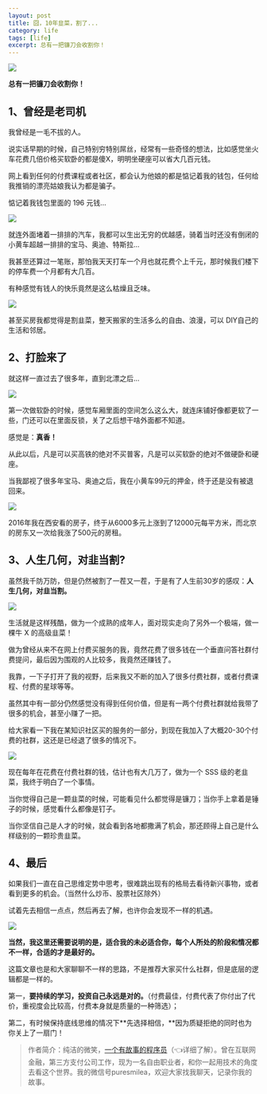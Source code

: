 ```yaml
---
layout: post
title: 囧，10年韭菜，割了...
category: life
tags: [life]
excerpt: 总有一把镰刀会收割你！
---
```


![](http://favorites.ren/assets/images/2020/it/jiucai/jiucai01.jpg) 

**总有一把镰刀会收割你！**

## 1、曾经是老司机

我曾经是一毛不拔的人。

说实话早期的时候，自己特别穷特别屌丝，经常有一些奇怪的想法，比如感觉坐火车花费几倍价格买软卧的都是傻X，明明坐硬座可以省大几百元钱。

网上看到任何的付费课程或者社区，都会认为他娘的都是惦记着我的钱包，任何给我推销的漂亮姑娘我认为都是骗子。

惦记着我钱包里面的 196 元钱...

![](http://favorites.ren/assets/images/2020/it/jiucai/jiucai02.jpg) 

就连外面堵着一排排的汽车，我都可以生出无穷的优越感，骑着当时还没有倒闭的小黄车超越一排排的宝马、奥迪、特斯拉...

我甚至还算过一笔账，那怕我天天打车一个月也就花费个上千元，那时候我们楼下的停车费一个月都有大几百。

有种感觉有钱人的快乐竟然是这么枯燥且乏味。

![](http://favorites.ren/assets/images/2020/it/jiucai/jiucai03.jpg) 

甚至买房我都觉得是割韭菜，整天搬家的生活多么的自由、浪漫，可以 DIY自己的生活和邻居。

## 2、打脸来了

就这样一直过去了很多年，直到北漂之后...

![](http://favorites.ren/assets/images/2020/it/jiucai/jiucai04.jpg) 

第一次做软卧的时候，感觉车厢里面的空间怎么这么大，就连床铺好像都更软了一些，门还可以在里面反锁，关了之后想干啥外面都不知道。

感觉是：**真香！**

从此以后，凡是可以买高铁的绝对不买普客，凡是可以买软卧的绝对不做硬卧和硬座。

当我鄙视了很多年宝马、奥迪之后，我在小黄车99元的押金，终于还是没有被退回来。

![](http://favorites.ren/assets/images/2020/it/jiucai/jiucai05.jpg) 

2016年我在西安看的房子，终于从6000多元上涨到了12000元每平方米，而北京的房东又一次给我涨了500元的房租。

## 3、人生几何，对韭当割?

虽然我千防万防，但是仍然被割了一茬又一茬，于是有了人生前30岁的感叹：**人生几何，对韭当割。**

![](http://favorites.ren/assets/images/2020/it/jiucai/jiucai06.jpg) 

生活就是这样残酷，做为一个成熟的成年人，面对现实走向了另外一个极端，做一棵牛 X 的高级韭菜！

做为曾经从来不在网上付费买服务的我，竟然花费了很多钱在一个垂直问答社群付费提问，最后因为围观的人比较多，我竟然还赚钱了。

我靠，一下子打开了我的视野，后来我又不断的加入了很多付费社群，或者付费课程、付费的星球等等。

虽然其中有一部分仍然感觉没有得到任何价值，但是有一两个付费社群就给我带了很多的机会，甚至小赚了一把。

给大家看一下我在某知识社区买的服务的一部分，到现在我加入了大概20-30个付费的社群，这还是已经退了很多的情况下。

![](http://favorites.ren/assets/images/2020/it/jiucai/jiucai07.jpg) 

现在每年在花费在付费社群的钱，估计也有大几万了，做为一个 SSS 级的老韭菜，我终于明白了一个事情。

当你觉得自己是一颗韭菜的时候，可能看见什么都觉得是镰刀；当你手上拿着是锤子的时候，感觉看什么都像是钉子。

当你坚信自己是人才的时候，就会看到各地都撒满了机会，那还顾得上自己是什么样级别的一颗珍贵韭菜。

## 4、最后

如果我们一直在自己思维定势中思考，很难跳出现有的格局去看待新兴事物，或者看到更多的机会。（当然什么炒币、股票社区除外）

试着先去相信一点点，然后再去了解，也许你会发现不一样的机遇。

![](http://favorites.ren/assets/images/2020/it/jiucai/jiucai08.jpg) 

**当然，我这里还需要说明的是，适合我的未必适合你，每个人所处的阶段和情况都不一样，合适的才是最好的。**

这篇文章也是和大家聊聊不一样的思路，不是推荐大家买什么社群，但是底层的逻辑都是一样的。

第一，**要持续的学习，投资自己永远是对的。**（付费最佳，付费代表了你付出了代价，重视度会比较高，付费本身就是质量的一种筛选）；

第二，有时候保持底线思维的情况下**先选择相信，**因为质疑拒绝的同时也为你关上了一扇门！


>作者简介：纯洁的微笑，[一个有故事的程序员](https://mp.weixin.qq.com/s/bPk_-DcGF_7lTDoR1pKqVg)（👈详细了解）。曾在互联网金融，第三方支付公司工作，现为一名自由职业者，和你一起用技术的角度去看这个世界。我的微信号puresmilea，欢迎大家找我聊天，记录你我的故事。